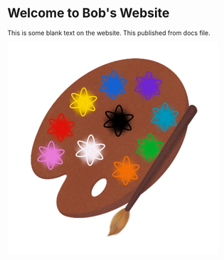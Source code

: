 <!DOCTYPE html>
<html>
  <head>
    <title>Bobby Acacio Arts & Sciences Scholarship</title>
  </head>
  <body>
    <h1>Welcome to Bob's Website</h1>
    <p>This is some blank text on the website. This published from docs file.</p>
    <img src="BS Logo.png" alt="My image">
  </body>
</html>

